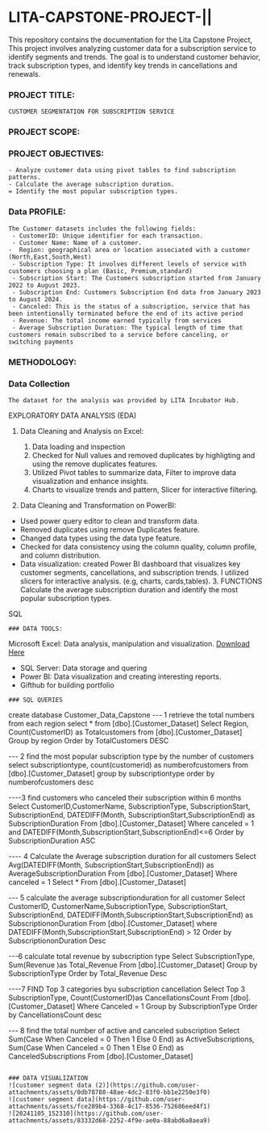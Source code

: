 # LITA-CAPSTONE-PROJECT-||
This repository contains the documentation for the Lita Capstone Project, This project involves analyzing customer data for a subscription service to identify segments and trends. The goal is to understand customer behavior, track subscription types, and identify key trends in cancellations and renewals.

### PROJECT TITLE:
```
CUSTOMER SEGMENTATION FOR SUBSCRIPTION SERVICE
```
### PROJECT SCOPE:

### PROJECT OBJECTIVES:
```
- Analyze customer data using pivot tables to find subscription patterns.
- Calculate the average subscription duration.
= Identify the most popular subscription types.
```
### Data PROFILE:
```
The Customer datasets includes the following fields:
 - CustomerID: Unique identifier for each transaction.
 - Customer Name: Name of a customer.
-  Region: geographical area or location associated with a customer (North,East,South,West)
 - Subscription Type: It involves different levels of service with customers choosing a plan (Basic, Premium,standard)
 - Subscription Start: The Customers subscription started from January 2022 to August 2023.
 - Subscription End: Customers Subscription End data from January 2023 to August 2024.
 - Canceled: This is the status of a subscription, service that has been intentionally terminated before the end of its active period
 - Revenue: The total income earned typically from services
 - Average Subscription Duration: The typical length of time that customers remain subscribed to a service before canceling, or switching payments
```
### METHODOLOGY:

### Data Collection
```
The dataset for the analysis was provided by LITA Incubator Hub.
```
EXPLORATORY DATA ANALYSIS (EDA)
1. Data Cleaning and Analysis on Excel:
   1. Data loading and inspection
   2. Checked for Null values and removed duplicates by highligting and using the remove duplicates features.
   3. Utilized Pivot tables to summarize data, Filter to improve data visualization and enhance insights.
   4. Charts to visualize trends and pattern, Slicer for interactive filtering.
       
2. Data Cleaning and Transformation on PowerBI: 
- Used power query editor to clean and transform data.
- Removed duplicates using remove Duplicates feature.
- Changed data types using the data type feature.
- Checked for data consistency using the column quality, column profile, and column distribution.
- Data visualization: created Power BI dashboard that visualizes key customer segments, cancellations, and subscription trends. I utilized slicers for interactive analysis.
(e.g, charts, cards,tables).
  3. FUNCTIONS
   Calculate the average subscription duration and identify the most popular subscription types.


SQL
```
### DATA TOOLS:
```
Microsoft Excel: Data analysis, manipulation and visualization. [Download Here](https://www.microsoft.com)
- SQL Server: Data storage and quering 
- Power BI: Data visualization and creating interesting reports.
- Gifthub for building portfolio
```
### SQL QUERIES
```
create database Customer_Data_Capstone
--- 1 retrieve the total numbers from each region
select * from [dbo].[Customer_Dataset]
Select Region,
Count(CustomerID) as Totalcustomers from [dbo].[Customer_Dataset]
Group by region
Order by TotalCustomers DESC

--- 2 find the most popular subscription type by the number of customers
select  subscriptiontype,
count(customerid) as numberofcustomers
from [dbo].[Customer_Dataset]
group by subscriptiontype
order by numberofcustomers desc 

----3 find customers who canceled their subscription within 6 months
Select CustomerID,CustomerName, SubscriptionType,
SubscriptionStart, SubscriptionEnd,
DATEDIFF(Month, SubscriptionStart,SubscriptionEnd) as SubscriptionDuration
From [dbo].[Customer_Dataset]
Where canceled = 1 and DATEDIFF(Month,SubscriptionStart,SubscriptionEnd)<=6
Order by SubscriptionDuration ASC

---- 4 Calculate the Average subscription duration for all customers
Select Avg(DATEDIFF(Month, SubscriptionStart,SubscriptionEnd)) 
as AverageSubscriptionDuration
From [dbo].[Customer_Dataset]
Where canceled = 1 
Select * From [dbo].[Customer_Dataset]

--- 5 calculate the average subscriptionduration for all customer
Select CustomerID, CustomerName,SubscriptionType,
SubscriptionStart, SubscriptionEnd,
DATEDIFF(Month,SubscriptionStart,SubscriptionEnd) as SubscriptiononDuration
From [dbo].[Customer_Dataset]
where DATEDIFF(Month,SubscriptionStart,SubscriptionEnd) > 12 
Order by SubscriptiononDuration Desc


---6 calculate total revenue by subscription type
Select SubscriptionType,
Sum(Revenue )as Total_Revenue 
From [dbo].[Customer_Dataset]
Group by SubscriptionType
Order by Total_Revenue Desc

----7 FIND Top 3 categories byu subscription cancellation
Select Top 3 SubscriptionType,
Count(CustomerID)as CancellationsCount
From  [dbo].[Customer_Dataset]
Where Canceled = 1
Group by SubscriptionType
Order by CancellationsCount desc 

--- 8 find the total number of active and canceled subscription
Select
Sum(Case When Canceled = 0 Then 1 Else 0 End) as ActiveSubscriptions,
Sum(Case When Canceled = 0 Then 1 Else 0 End) as CanceledSubscriptions
From [dbo].[Customer_Dataset]
```

### DATA VISUALIZATION
![customer segment data (2)](https://github.com/user-attachments/assets/0db78788-48ae-4dc2-83f0-bb1e2250e3f0)
![customer segment data](https://github.com/user-attachments/assets/fce289b4-3368-4c17-8536-752686eed4f1)
![20241105_152310](https://github.com/user-attachments/assets/83332d68-2252-4f9e-ae0a-88abd6a8aea9)

